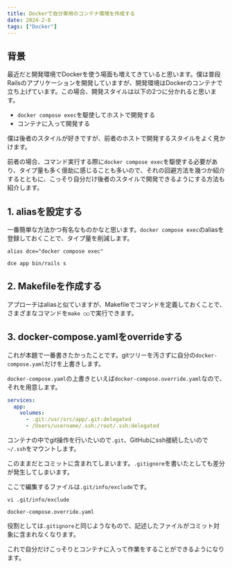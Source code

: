 ```yaml
---
title: Dockerで自分専用のコンテナ環境を作成する
date: 2024-2-8
tags: ["Docker"]
---
```


## 背景

最近だと開発環境でDockerを使う場面も増えてきていると思います。僕は普段Railsのアプリケーションを開発していますが、開発環境はDockerのコンテナで立ち上げています。この場合、開発スタイルは以下の2つに分かれると思います。

- `docker compose exec`を駆使してホストで開発する
- コンテナに入って開発する

僕は後者のスタイルが好きですが、前者のホストで開発するスタイルをよく見かけます。

前者の場合、コマンド実行する際に`docker compose exec`を駆使する必要があり、タイプ量も多く億劫に感じることも多いので、それの回避方法を幾つか紹介するとともに、こっそり自分だけ後者のスタイルで開発できるようにする方法も紹介します。

## 1. aliasを設定する

一番簡単な方法かつ有名なものかなと思います。`docker compose exec`のaliasを登録しておくことで、タイプ量を削減します。

```shell
alias dce="docker compose exec"
```

```shell
dce app bin/rails s
```

## 2. Makefileを作成する

アプローチはaliasと似ていますが、Makefileでコマンドを定義しておくことで、さまざまなコマンドを`make ○○`で実行できます。

## 3. docker-compose.yamlをoverrideする

これが本題で一番書きたかったことです。gitツリーを汚さずに自分の`docker-compose.yaml`だけを上書きします。

`docker-compose.yaml`の上書きといえば`docker-compose.override.yaml`なので、それを用意します。

```yaml
services:
  app:
    volumes:
      - .git:/usr/src/app/.git:delegated
      - /Users/username/.ssh:/root/.ssh:delegated
```

コンテナの中でgit操作を行いたいので`.git`、GitHubにssh接続したいので`~/.ssh`をマウントします。

このままだとコミットに含まれてしまいます。`.gitignore`を書いたとしても差分が発生してしまいます。

ここで編集するファイルは`.git/info/exclude`です。

```shell
vi .git/info/exclude
```

```text
docker-compose.override.yaml
```

役割としては`.gitignore`と同じようなもので、記述したファイルがコミット対象に含まれなくなります。

これで自分だけこっそりとコンテナに入って作業をすることができるようになります。
